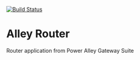 [![Build Status](https://travis-ci.org/PowerMeMobile/alley_router.svg?branch=master)](https://travis-ci.org/PowerMeMobile/alley_router)

# Alley Router

Router application from Power Alley Gateway Suite
